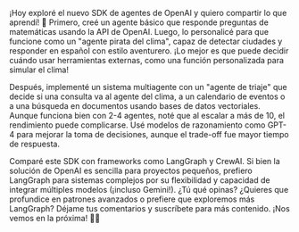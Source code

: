 ¡Hoy exploré el nuevo SDK de agentes de OpenAI y quiero compartir lo que aprendí! 🚀 Primero, creé un agente básico que responde preguntas de matemáticas usando la API de OpenAI. Luego, lo personalicé para que funcione como un "agente pirata del clima", capaz de detectar ciudades y responder en español con estilo aventurero. ¡Lo mejor es que puede decidir cuándo usar herramientas externas, como una función personalizada para simular el clima!  

Después, implementé un sistema multiagente con un "agente de triaje" que decide si una consulta va al agente del clima, a un calendario de eventos o a una búsqueda en documentos usando bases de datos vectoriales. Aunque funciona bien con 2-4 agentes, noté que al escalar a más de 10, el rendimiento puede complicarse. Usé modelos de razonamiento como GPT-4 para mejorar la toma de decisiones, aunque el trade-off fue mayor tiempo de respuesta.  

Comparé este SDK con frameworks como LangGraph y CrewAI. Si bien la solución de OpenAI es sencilla para proyectos pequeños, prefiero LangGraph para sistemas complejos por su flexibilidad y capacidad de integrar múltiples modelos (¡incluso Gemini!). ¿Tú qué opinas? ¿Quieres que profundice en patrones avanzados o prefiere que exploremos más LangGraph? Déjame tus comentarios y suscríbete para más contenido. ¡Nos vemos en la próxima! 🎥✨